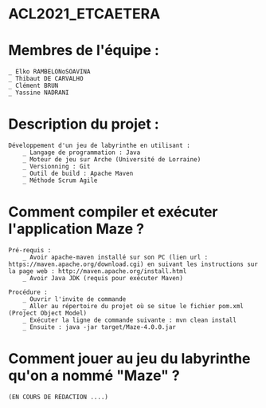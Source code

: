 # ACL2021_ETCAETERA

# Membres de l'équipe :
	_ Elko RAMBELONoSOAVINA
 	_ Thibaut DE CARVALHO
 	_ Clément BRUN
 	_ Yassine NADRANI

# Description du projet :
	Développement d'un jeu de labyrinthe en utilisant : 
		_ Langage de programmation : Java
		_ Moteur de jeu sur Arche (Université de Lorraine)
		_ Versionning : Git
		_ Outil de build : Apache Maven
		_ Méthode Scrum Agile

# Comment compiler et exécuter l'application Maze ?
	Pré-requis :
		_ Avoir apache-maven installé sur son PC (lien url : https://maven.apache.org/download.cgi) en suivant les instructions sur la page web : http://maven.apache.org/install.html
		_ Avoir Java JDK (requis pour exécuter Maven)

	Procédure :
		_ Ouvrir l'invite de commande
		_ Aller au répertoire du projet où se situe le fichier pom.xml (Project Object Model)
		_ Exécuter la ligne de commande suivante : mvn clean install
		_ Ensuite : java -jar target/Maze-4.0.0.jar

# Comment jouer au jeu du labyrinthe qu'on a nommé "Maze" ?
	(EN COURS DE RÉDACTION ....)
